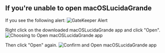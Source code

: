 ## If you're unable to open macOSLucidaGrande

If you see the following alert:
![](https://raw.githubusercontent.com/HiKay/macOSLucidaGrande/master/Screenshot/guide-alert.png "GateKeeper Alert")

Right click on the downloaded macOSLucidaGrande app and click "Open".
![](https://raw.githubusercontent.com/HiKay/macOSLucidaGrande/master/Screenshot/guide-open1.png "Choosing to Open macOSLucidaGrande app")

Then click "Open" again.
![](https://raw.githubusercontent.com/HiKay/macOSLucidaGrande/master/Screenshot/guide-open2.png "Confirm and Open macOSLucidaGrande app")
